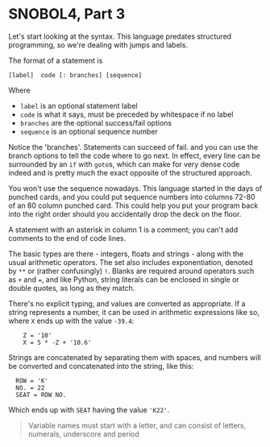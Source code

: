 # SNOBOL4, Part 3

Let's start looking at the syntax. This language predates structured programming, so we're dealing with jumps and labels.

The format of a statement is

```
[label]  code [: branches] [sequence]
```
Where

- `label` is an optional statement label
- `code` is what it says, must be preceded by whitespace if no label
- `branches` are the optional success/fail options
- `sequence` is an optional sequence number

Notice the 'branches'. Statements can succeed of fail. and you can use the branch options to tell the code where to go next. In effect, every line can be surrounded by an `if` with `goto`s, which can make for very dense code indeed and is pretty much the exact opposite of the structured approach.

You won't use the sequence nowadays. This language started in the days of punched cards, and you could put sequence numbers into columns 72-80 of an 80 column punched card. This could help you put your program back into the right order should you accidentally drop the deck on the floor.

A statement with an asterisk in column 1 is a comment; you can't add comments to the end of code lines.

The basic types are there - integers, floats and strings - along with the usual arithmetic operators. The set also includes exponentiation, denoted by `**` or (rather confusingly) `!`. Blanks are required around operators such as `+` and `=`, and like Python, string literals can be enclosed in single or double quotes, as long as they match.

There's no explicit typing, and values are converted as appropriate. If a string represents a number, it can be used in arithmetic expressions like so, where `X` ends up with the value `-39.4`:

```
    Z = '10'
    X = 5 * -Z + '10.6'
```

Strings are concatenated by separating them with spaces, and numbers will be converted and concatenated into the string, like this:

```
  ROW = 'K'
  NO. = 22
  SEAT = ROW NO.
```

Which ends up with `SEAT` having the value `'K22'`. 

> Variable names must start with a letter, and can consist of letters, numerals, underscore and period
